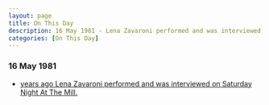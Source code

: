 ```yaml
---
layout: page
title: On This Day
description: 16 May 1981 - Lena Zavaroni performed and was interviewed on Saturday Night At The Mill.
categories: [On This Day]
---
```


### 16 May 1981
* [<span id="age"></span> years ago Lena Zavaroni performed and was interviewed on Saturday Night At The Mill.](/bbc%20one/1981/05/16/saturday-night-at-the-mill.html)

<!-- Script for calculating number of years ago -->
<script>
var dob = '19810516';
var year = Number(dob.substr(0, 4));
var month = Number(dob.substr(4, 2)) - 1;
var day = Number(dob.substr(6, 2));
var today = new Date();
var age = today.getFullYear() - year;
if (today.getMonth() < month || (today.getMonth() == month && today.getDate() < day)) {
age--;
}
document.getElementById("age").innerHTML=age;
</script>

